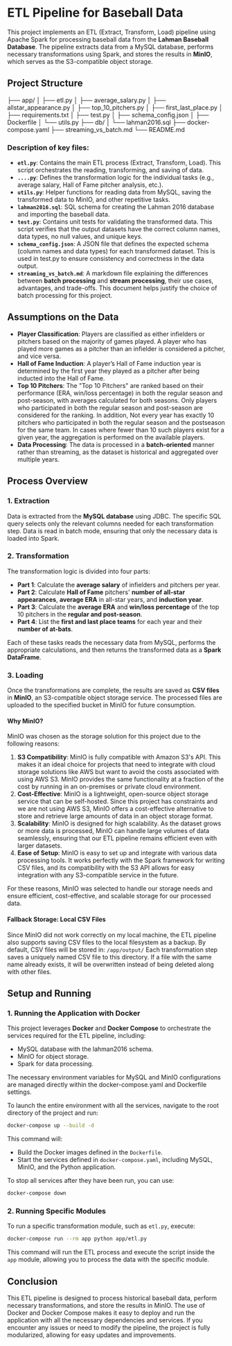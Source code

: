 # ETL Pipeline for Baseball Data

This project implements an ETL (Extract, Transform, Load) pipeline using Apache Spark for processing baseball data from the **Lahman Baseball Database**. The pipeline extracts data from a MySQL database, performs necessary transformations using Spark, and stores the results in **MinIO**, which serves as the S3-compatible object storage.

## Project Structure

├── app/
│   ├── etl.py
│   ├── average_salary.py
│   ├── allstar_appearance.py
│   ├── top_10_pitchers.py
│   ├── first_last_place.py
│   ├── requirements.txt
│   ├── test.py
│   ├── schema_config.json
│   ├── Dockerfile
│   └── utils.py
├── db/
│   └── lahman2016.sql
├── docker-compose.yaml
├── streaming_vs_batch.md
└── README.md


### Description of key files:

- **`etl.py`**: Contains the main ETL process (Extract, Transform, Load). This script orchestrates the reading, transforming, and saving of data.
- **`....py`**: Defines the transformation logic for the individual tasks (e.g., average salary, Hall of Fame pitcher analysis, etc.).
- **`utils.py`**: Helper functions for reading data from MySQL, saving the transformed data to MinIO, and other repetitive tasks.
- **`lahman2016.sql`**: SQL schema for creating the Lahman 2016 database and importing the baseball data.
- **`test.py`**: Contains unit tests for validating the transformed data. This script verifies that the output datasets have the correct column names, data types, no null values, and unique keys.
- **`schema_config.json`**: A JSON file that defines the expected schema (column names and data types) for each transformed dataset. This is used in test.py to ensure consistency and correctness in the data output.
- **`streaming_vs_batch.md`**: A markdown file explaining the differences between **batch processing** and **stream processing**, their use cases, advantages, and trade-offs. This document helps justify the choice of batch processing for this project.

## Assumptions on the Data

- **Player Classification**: Players are classified as either infielders or pitchers based on the majority of games played. A player who has played more games as a pitcher than an infielder is considered a pitcher, and vice versa.
- **Hall of Fame Induction**: A player’s Hall of Fame induction year is determined by the first year they played as a pitcher after being inducted into the Hall of Fame.
- **Top 10 Pitchers**: The "Top 10 Pitchers" are ranked based on their performance (ERA, win/loss percentage) in both the regular season and post-season, with averages calculated for both seasons. Only players who participated in both the regular season and post-season are considered for the ranking.
In addition, Not every year has exactly 10 pitchers who participated in both the regular season and the postseason for the same team. In cases where fewer than 10 such players exist for a given year, the aggregation is performed on the available players.
- **Data Processing**: The data is processed in a **batch-oriented** manner rather than streaming, as the dataset is historical and aggregated over multiple years.

## Process Overview

### 1. **Extraction**
Data is extracted from the **MySQL database** using JDBC. The specific SQL query selects only the relevant columns needed for each transformation step. Data is read in batch mode, ensuring that only the necessary data is loaded into Spark.

### 2. **Transformation**
The transformation logic is divided into four parts:
- **Part 1**: Calculate the **average salary** of infielders and pitchers per year.
- **Part 2**: Calculate **Hall of Fame** pitchers' **number of all-star appearances**, **average ERA** in all-star years, and **induction year**.
- **Part 3**: Calculate the **average ERA** and **win/loss percentage** of the top 10 pitchers in the **regular and post-season**.
- **Part 4**: List the **first and last place teams** for each year and their **number of at-bats**.

Each of these tasks reads the necessary data from MySQL, performs the appropriate calculations, and then returns the transformed data as a **Spark DataFrame**.

### 3. **Loading**
Once the transformations are complete, the results are saved as **CSV files** in **MinIO**, an S3-compatible object storage service. The processed files are uploaded to the specified bucket in MinIO for future consumption.


#### Why MinIO?

MinIO was chosen as the storage solution for this project due to the following reasons:
1. **S3 Compatibility**: MinIO is fully compatible with Amazon S3's API. This makes it an ideal choice for projects that need to integrate with cloud storage solutions like AWS but want to avoid the costs associated with using AWS S3. MinIO provides the same functionality at a fraction of the cost by running in an on-premises or private cloud environment.
2. **Cost-Effective**: MinIO is a lightweight, open-source object storage service that can be self-hosted. Since this project has constraints and we are not using AWS S3, MinIO offers a cost-effective alternative to store and retrieve large amounts of data in an object storage format.
3. **Scalability**: MinIO is designed for high scalability. As the dataset grows or more data is processed, MinIO can handle large volumes of data seamlessly, ensuring that our ETL pipeline remains efficient even with larger datasets.
4. **Ease of Setup**: MinIO is easy to set up and integrate with various data processing tools. It works perfectly with the Spark framework for writing CSV files, and its compatibility with the S3 API allows for easy integration with any S3-compatible service in the future.

For these reasons, MinIO was selected to handle our storage needs and ensure efficient, cost-effective, and scalable storage for our processed data.

#### Fallback Storage: Local CSV Files
Since MinIO did not work correctly on my local machine, the ETL pipeline also supports saving CSV files to the local filesystem as a backup.
By default, CSV files will be stored in: `/app/output/`
Each transformation step saves a uniquely named CSV file to this directory. If a file with the same name already exists, it will be overwritten instead of being deleted along with other files.

## Setup and Running

### 1. **Running the Application with Docker**

This project leverages **Docker** and **Docker Compose** to orchestrate the services required for the ETL pipeline, including:
- MySQL database with the lahman2016 schema.
- MinIO for object storage.
- Spark for data processing.

The necessary environment variables for MySQL and MinIO configurations are managed directly within the docker-compose.yaml and Dockerfile settings.

To launch the entire environment with all the services, navigate to the root directory of the project and run:

```bash
docker-compose up --build -d
```

This command will:

- Build the Docker images defined in the `Dockerfile`.
- Start the services defined in `docker-compose.yaml`, including MySQL, MinIO, and the Python application.

To stop all services after they have been run, you can use:
```bash
docker-compose down
```

### 2. **Running Specific Modules**
To run a specific transformation module, such as `etl.py`, execute:
```bash
docker-compose run --rm app python app/etl.py
```
This command will run the ETL process and execute the script inside the `app` module, allowing you to process the data with the specific module.

## Conclusion
This ETL pipeline is designed to process historical baseball data, perform necessary transformations, and store the results in MinIO. The use of Docker and Docker Compose makes it easy to deploy and run the application with all the necessary dependencies and services.
If you encounter any issues or need to modify the pipeline, the project is fully modularized, allowing for easy updates and improvements.